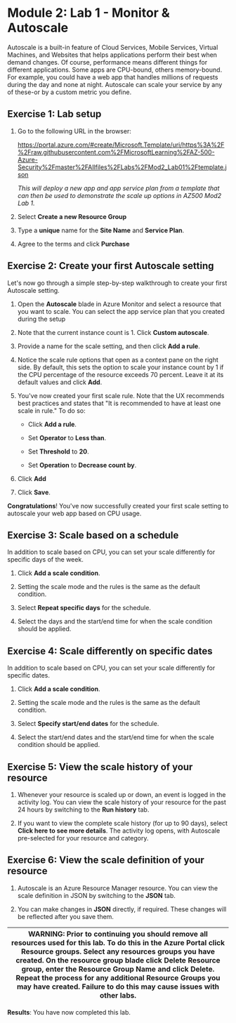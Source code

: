 # Module 2: Lab 1 - Monitor & Autoscale


Autoscale is a built-in feature of Cloud Services, Mobile Services, Virtual Machines, and Websites that helps applications perform their best when demand changes. Of course, performance means different things for different applications. Some apps are CPU-bound, others memory-bound. For example, you could have a web app that handles millions of requests during the day and none at night. Autoscale can scale your service by any of these-or by a custom metric you define.


## Exercise 1: Lab setup

1.  Go to the following URL in the browser:

    https://portal.azure.com/#create/Microsoft.Template/uri/https%3A%2F%2Fraw.githubusercontent.com%2FMicrosoftLearning%2FAZ-500-Azure-Security%2Fmaster%2FAllfiles%2FLabs%2FMod2_Lab01%2Ftemplate.json


    *This will deploy a new app and app service plan from a template that can then be used to demonstrate the scale up options in AZ500 Mod2 Lab 1.*

1.  Select **Create a new Resource Group**  

1.  Type a **unique** name for the **Site Name** and **Service Plan**. 

1.  Agree to the terms and click **Purchase**

## Exercise 2: Create your first Autoscale setting


Let's now go through a simple step-by-step walkthrough to create your first Autoscale setting.


1.  Open the **Autoscale** blade in Azure Monitor and select a resource that you want to scale. You can select the app service plan that you created during the setup
1.  Note that the current instance count is 1. Click **Custom autoscale**.

1.  Provide a name for the scale setting, and then click **Add a rule**. 

1.  Notice the scale rule options that open as a context pane on the right side. By default, this sets the option to scale your instance count by 1 if the CPU percentage of the resource exceeds 70 percent. Leave it at its default values and click **Add**.

1.  You've now created your first scale rule. Note that the UX recommends best practices and states that "It is recommended to have at least one scale in rule." To do so:

    - Click **Add a rule**.

    - Set **Operator** to **Less than**.

    - Set **Threshold** to **20**.

    - Set **Operation** to **Decrease count by**.

1.  Click **Add**

1.  Click **Save**.


**Congratulations**! You've now successfully created your first scale setting to autoscale your web app based on CPU usage.


## Exercise 3: Scale based on a schedule


In addition to scale based on CPU, you can set your scale differently for specific days of the week.


1.  Click **Add a scale condition**.

1.  Setting the scale mode and the rules is the same as the default condition.
1.  Select **Repeat specific days** for the schedule.
1.  Select the days and the start/end time for when the scale condition should be applied.


## Exercise 4: Scale differently on specific dates


In addition to scale based on CPU, you can set your scale differently for specific dates.


1.  Click **Add a scale condition**.

1.  Setting the scale mode and the rules is the same as the default condition.
1.  Select **Specify start/end dates** for the schedule.
1.  Select the start/end dates and the start/end time for when the scale condition should be applied.



## Exercise 5:  View the scale history of your resource

1.  Whenever your resource is scaled up or down, an event is logged in the activity log. You can view the scale history of your resource for the past 24 hours by switching to the **Run history** tab.

1.  If you want to view the complete scale history (for up to 90 days), select **Click here to see more details**. The activity log opens, with Autoscale pre-selected for your resource and category.

## Exercise 6: View the scale definition of your resource

1.  Autoscale is an Azure Resource Manager resource. You can view the scale definition in JSON by switching to the **JSON** tab.

1.  You can make changes in **JSON** directly, if required. These changes will be reflected after you save them.


| WARNING: Prior to continuing you should remove all resources used for this lab.  To do this in the **Azure Portal** click **Resource groups**.  Select any resources groups you have created.  On the resource group blade click **Delete Resource group**, enter the Resource Group Name and click **Delete**.  Repeat the process for any additional Resource Groups you may have created. **Failure to do this may cause issues with other labs.** |
| --- |


**Results**: You have now completed this lab.
